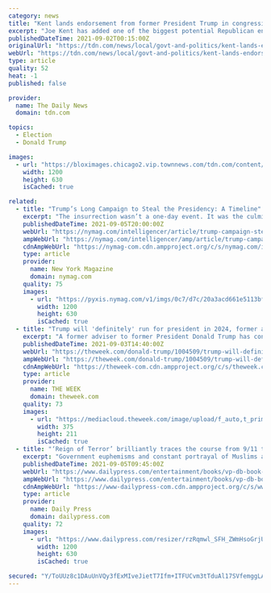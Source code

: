 ```yaml
---
category: news
title: "Kent lands endorsement from former President Trump in congressional campaign"
excerpt: "Joe Kent has added one of the biggest potential Republican endorsements to his campaign to take Jaime Herrera Beutler's seat in the House of Representatives: President Donald Trump."
publishedDateTime: 2021-09-02T00:15:00Z
originalUrl: "https://tdn.com/news/local/govt-and-politics/kent-lands-endorsement-from-former-president-trump-in-congressional-campaign/article_97c2b1ff-101d-565d-b6d7-b79c0a965ebf.html"
webUrl: "https://tdn.com/news/local/govt-and-politics/kent-lands-endorsement-from-former-president-trump-in-congressional-campaign/article_97c2b1ff-101d-565d-b6d7-b79c0a965ebf.html"
type: article
quality: 52
heat: -1
published: false

provider:
  name: The Daily News
  domain: tdn.com

topics:
  - Election
  - Donald Trump

images:
  - url: "https://bloximages.chicago2.vip.townnews.com/tdn.com/content/tncms/custom/image/3f2525f4-c54d-11ea-acb2-93abb9ea72c7.jpg"
    width: 1200
    height: 630
    isCached: true

related:
  - title: "Trump’s Long Campaign to Steal the Presidency: A Timeline"
    excerpt: "The insurrection wasn’t a one-day event. It was the culmination of a multifaceted, yearslong plot — and it isn’t over."
    publishedDateTime: 2021-09-05T20:00:00Z
    webUrl: "https://nymag.com/intelligencer/article/trump-campaign-steal-presidency-timeline.html"
    ampWebUrl: "https://nymag.com/intelligencer/amp/article/trump-campaign-steal-presidency-timeline.html"
    cdnAmpWebUrl: "https://nymag-com.cdn.ampproject.org/c/s/nymag.com/intelligencer/amp/article/trump-campaign-steal-presidency-timeline.html"
    type: article
    provider:
      name: New York Magazine
      domain: nymag.com
    quality: 75
    images:
      - url: "https://pyxis.nymag.com/v1/imgs/0c7/d7c/20a3acd661e5113bfd8825a177d26a0649-trump-steal-01.1x.rsocial.w1200.jpg"
        width: 1200
        height: 630
        isCached: true
  - title: "Trump will 'definitely' run for president in 2024, former adviser predicts"
    excerpt: "A former adviser to former President Donald Trump has confidently declared there's nearly a 100 percent chance he'll seek another term as president. Jason Miller, who served as senior adviser to Trump's 2020 campaign,"
    publishedDateTime: 2021-09-03T14:40:00Z
    webUrl: "https://theweek.com/donald-trump/1004509/trump-will-definitely-run-for-president-in-2024-former-adviser-predicts"
    ampWebUrl: "https://theweek.com/donald-trump/1004509/trump-will-definitely-run-for-president-in-2024-former-adviser-predicts?amp"
    cdnAmpWebUrl: "https://theweek-com.cdn.ampproject.org/c/s/theweek.com/donald-trump/1004509/trump-will-definitely-run-for-president-in-2024-former-adviser-predicts?amp"
    type: article
    provider:
      name: THE WEEK
      domain: theweek.com
    quality: 73
    images:
      - url: "https://mediacloud.theweek.com/image/upload/f_auto,t_primary-image-mobile@1/v1630678687/GettyImages-1057825656%20%281%29.jpg"
        width: 375
        height: 211
        isCached: true
  - title: "‘Reign of Terror’ brilliantly traces the course from 9/11 to President Trump"
    excerpt: "Government euphemisms and constant portrayal of Muslims as potential terrorists contributed to an ugly, winning narrative, author Spencer Ackerman argues."
    publishedDateTime: 2021-09-05T09:45:00Z
    webUrl: "https://www.dailypress.com/entertainment/books/vp-db-book-nyt-reign-terror-ackerman-090521-20210905-wezrbfxjozapxhreornstjgonq-story.html"
    ampWebUrl: "https://www.dailypress.com/entertainment/books/vp-db-book-nyt-reign-terror-ackerman-090521-20210905-wezrbfxjozapxhreornstjgonq-story.html?outputType=amp"
    cdnAmpWebUrl: "https://www-dailypress-com.cdn.ampproject.org/c/s/www.dailypress.com/entertainment/books/vp-db-book-nyt-reign-terror-ackerman-090521-20210905-wezrbfxjozapxhreornstjgonq-story.html?outputType=amp"
    type: article
    provider:
      name: Daily Press
      domain: dailypress.com
    quality: 72
    images:
      - url: "https://www.dailypress.com/resizer/rzRqmwl_SFH_ZWmHsoGrjUUsI3g=/1200x0/top/arc-anglerfish-arc2-prod-tronc.s3.amazonaws.com/public/G7GHEQYAJVAXPBXDGX2R2AHHZM.png"
        width: 1200
        height: 630
        isCached: true

secured: "Y/ToUUz8c1DAuUnVQy3fExMIveJietT7Ifm+ITFUCvm3tTduAl17SVfemggLAcx+/YrQtFL4hqMesSMfuqI9TqZ3DLoIAvbyi+jZ2EvRpsdGdU/2/Px+uEMAWC6ZtRIOUmZI47ytmytVtXxWYqAFU7PPSemCC4ZeFRcjxts6AcOoHMJJ1L6tZKE1oxtedEUz91jd/R01Js1HSQMHYlxG+5sC+arYLci1V0eoVfEbcjg677tp65DRr2wnqaUBdJwz01m+lyvksQYi9DPXM18UExuq0qcMiEPFzBbgkzwxUVcozyPAs1/uLxJol23rdpEAtGc5XgwY5fyB+9qs4jYIIyqrKqBkjO0xaAUp1lo92c4=;xj5q1N1etemx413dQKoOcA=="
---
```



